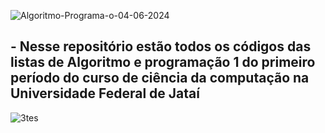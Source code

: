 
![Algoritmo-Programa-o-04-06-2024](https://github.com/LucasFreitas1307/AP1-projects-/assets/167094976/f76f9b14-f1d3-4695-ba6a-84ce5c0414cf)



## - Nesse repositório estão todos os códigos das listas de Algoritmo e programação 1 do primeiro período do curso de ciência da computação na Universidade Federal de Jataí

  ![3tes](https://github.com/LucasFreitas1307/AP1-projects-/assets/167094976/8d020b89-cf9a-4b4e-bb55-91ae94189f67)

